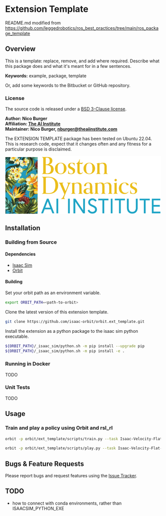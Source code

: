 # Extension Template

README.md modified from https://github.com/leggedrobotics/ros_best_practices/tree/main/ros_package_template

## Overview

This is a template: replace, remove, and add where required. Describe what this package does and what it's meant for in a few sentences.

**Keywords:** example, package, template

Or, add some keywords to the Bitbucket or GitHub repository.

### License

The source code is released under a [BSD 3-Clause license](ros_package_template/LICENSE).

**Author: Nico Burger<br />
Affiliation: [The AI Institute](https://theaiinstitute.com/)<br />
Maintainer: Nico Burger, nburger@theaiinstitute.com**

The EXTENSION TEMPLATE package has been tested on Ubuntu 22.04.
This is research code, expect that it changes often and any fitness for a particular purpose is disclaimed.


![Example image](docs/bdaii.png)


## Installation

### Building from Source

#### Dependencies

- [Isaac Sim](https://docs.omniverse.nvidia.com/isaacsim/latest/installation/install_workstation.html)
- [Orbit](https://isaac-orbit.github.io/orbit/source/setup/installation.html)

#### Building

Set your orbit path as an environment variable.

```bash
export ORBIT_PATH=<path-to-orbit>
```

Clone the latest version of this extension template.

```bash
git clone https://github.com/isaac-orbit/orbit.ext_template.git
```

Install the extension as a python package to the isaac sim python executable.

```bash
${ORBIT_PATH}/_isaac_sim/python.sh -m pip install --upgrade pip
${ORBIT_PATH}/_isaac_sim/python.sh -m pip install -e .
```

### Running in Docker

TODO

### Unit Tests

TODO

## Usage

### Train and play a policy using Orbit and rsl_rl

```bash
orbit -p orbit/ext_template/scripts/train.py --task Isaac-Velocity-Flat-Anymal-D-v0 --headless
```

```bash
orbit -p orbit/ext_template/scripts/play.py --task Isaac-Velocity-Flat-Anymal-D-v0 --num_envs 16
```

## Bugs & Feature Requests

Please report bugs and request features using the [Issue Tracker](https://github.com/isaac-orbit/orbit.ext_template/issues).

## TODO

- how to connect with conda environments, rather than ISAACSIM_PYTHON_EXE